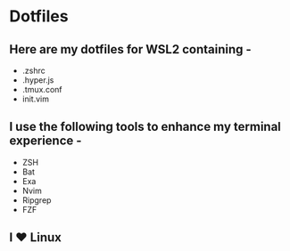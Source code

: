 # Dotfiles
## Here are my dotfiles for WSL2 containing - 
   - .zshrc
   - .hyper.js
   - .tmux.conf
   - init.vim
## I use the following tools to enhance my terminal experience -
   - ZSH
   - Bat
   - Exa
   - Nvim
   - Ripgrep
   - FZF
## I ❤ Linux
